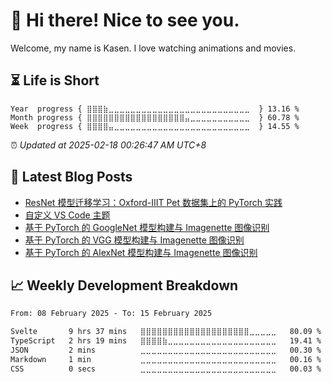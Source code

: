 <h1>👋 Hi there! Nice to see you.</h1>

Welcome, my name is Kasen. I love watching animations and movies.

## ⏳ Life is Short

<!-- Start of Time Progress Bar -->
``` text
Year  progress { ⣿⣿⣿⣷⣀⣀⣀⣀⣀⣀⣀⣀⣀⣀⣀⣀⣀⣀⣀⣀⣀⣀⣀⣀⣀⣀⣀⣀⣀⣀  } 13.16 %
Month progress { ⣿⣿⣿⣿⣿⣿⣿⣿⣿⣿⣿⣿⣿⣿⣿⣿⣿⣿⣤⣀⣀⣀⣀⣀⣀⣀⣀⣀⣀⣀  } 60.78 %
Week  progress { ⣿⣿⣿⣿⣤⣀⣀⣀⣀⣀⣀⣀⣀⣀⣀⣀⣀⣀⣀⣀⣀⣀⣀⣀⣀⣀⣀⣀⣀⣀  } 14.55 %
```

⏰ *Updated at 2025-02-18 00:26:47 AM UTC+8*

<!-- End of Time Progress Bar -->

## 📝 Latest Blog Posts

<!-- BLOG-POST-LIST:START -->
- [ResNet 模型迁移学习：Oxford-IIIT Pet 数据集上的 PyTorch 实践](https://blog.imkasen.com/pytorch-resnet-transfer-learning/)
- [自定义 VS Code 主题](https://blog.imkasen.com/customize-vs-code-theme/)
- [基于 PyTorch 的 GoogleNet 模型构建与 Imagenette 图像识别](https://blog.imkasen.com/pytorch-googlenet/)
- [基于 PyTorch 的 VGG 模型构建与 Imagenette 图像识别](https://blog.imkasen.com/pytorch-vgg16/)
- [基于 PyTorch 的 AlexNet 模型构建与 Imagenette 图像识别](https://blog.imkasen.com/pytorch-alexnet/)
<!-- BLOG-POST-LIST:END -->

## 📈 Weekly Development Breakdown

<!--START_SECTION:waka-->

```txt
From: 08 February 2025 - To: 15 February 2025

Svelte       9 hrs 37 mins   ⣿⣿⣿⣿⣿⣿⣿⣿⣿⣿⣿⣿⣿⣿⣿⣿⣿⣿⣿⣿⣀⣀⣀⣀⣀   80.09 %
TypeScript   2 hrs 19 mins   ⣿⣿⣿⣿⣷⣀⣀⣀⣀⣀⣀⣀⣀⣀⣀⣀⣀⣀⣀⣀⣀⣀⣀⣀⣀   19.41 %
JSON         2 mins          ⣀⣀⣀⣀⣀⣀⣀⣀⣀⣀⣀⣀⣀⣀⣀⣀⣀⣀⣀⣀⣀⣀⣀⣀⣀   00.30 %
Markdown     1 min           ⣀⣀⣀⣀⣀⣀⣀⣀⣀⣀⣀⣀⣀⣀⣀⣀⣀⣀⣀⣀⣀⣀⣀⣀⣀   00.16 %
CSS          0 secs          ⣀⣀⣀⣀⣀⣀⣀⣀⣀⣀⣀⣀⣀⣀⣀⣀⣀⣀⣀⣀⣀⣀⣀⣀⣀   00.03 %
```

<!--END_SECTION:waka-->
